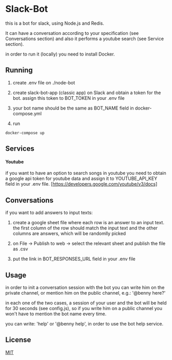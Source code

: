 # Slack-Bot

this is a bot for slack, using Node.js and Redis.

It can have a conversation according to your specification (see Conversations section) and also it performs a youtube search (see Service section).

in order to run it (locally) you need to install Docker.

## Running

1. create .env file on ./node-bot

2. create slack-bot-app (classic app) on Slack and obtain a token for the bot. assign this token to BOT_TOKEN in your .env file

3. your bot name should be the same as BOT_NAME field in docker-compose.yml

4. run 
```bach
docker-compose up
```

## Services

#### Youtube

if you want to have an option to search songs in youtube you need to obtain a google api token for youtube data and assign it to YOUTUBE_API_KEY field in your .env file. [https://developers.google.com/youtube/v3/docs]

## Conversations

if you want to add answers to input texts:

1. create a google sheet file where each row is an answer to an input text. the first column of the row should match the input text and the other columns are answers, which will be randomlly picked 

2. on File -> Publish to web -> select the relevant sheet and publish the file as .csv

3. put the link in BOT_RESPONSES_URL field in your .env file

## Usage

in order to init a conversation session with the bot you can write him on the private channel, or mention him on the public channel, e.g.: '@benny here?'

in each one of the two cases, a session of your user and the bot will be held for 30 seconds (see config.js), so if you write him on a public channel you won't have to mention the bot name every time.

you can write: 'help' or '@benny help', in order to use the bot help service.


## License
[MIT](https://choosealicense.com/licenses/mit/)



